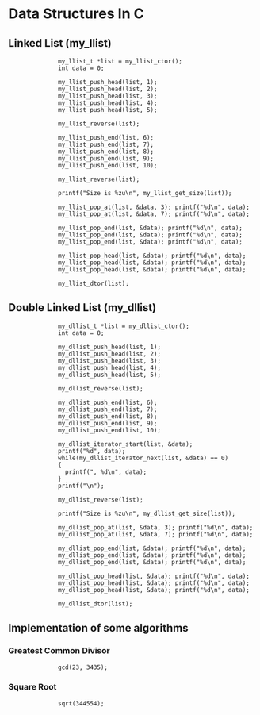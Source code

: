 # Data Structures In C

## Linked List (my_llist)

                  my_llist_t *list = my_llist_ctor();
                  int data = 0;

                  my_llist_push_head(list, 1);
                  my_llist_push_head(list, 2);
                  my_llist_push_head(list, 3);
                  my_llist_push_head(list, 4);
                  my_llist_push_head(list, 5);
                  
                  my_llist_reverse(list);

                  my_llist_push_end(list, 6);
                  my_llist_push_end(list, 7);
                  my_llist_push_end(list, 8);
                  my_llist_push_end(list, 9);
                  my_llist_push_end(list, 10);

                  my_llist_reverse(list);

                  printf("Size is %zu\n", my_llist_get_size(list));
 
                  my_llist_pop_at(list, &data, 3); printf("%d\n", data);
                  my_llist_pop_at(list, &data, 7); printf("%d\n", data);

                  my_llist_pop_end(list, &data); printf("%d\n", data);
                  my_llist_pop_end(list, &data); printf("%d\n", data);
                  my_llist_pop_end(list, &data); printf("%d\n", data);

                  my_llist_pop_head(list, &data); printf("%d\n", data);
                  my_llist_pop_head(list, &data); printf("%d\n", data);
                  my_llist_pop_head(list, &data); printf("%d\n", data);

                  my_llist_dtor(list);


## Double Linked List (my_dllist)

                  my_dllist_t *list = my_dllist_ctor();
                  int data = 0;

                  my_dllist_push_head(list, 1);
                  my_dllist_push_head(list, 2);
                  my_dllist_push_head(list, 3);
                  my_dllist_push_head(list, 4);
                  my_dllist_push_head(list, 5);
                  
                  my_dllist_reverse(list);

                  my_dllist_push_end(list, 6);
                  my_dllist_push_end(list, 7);
                  my_dllist_push_end(list, 8);
                  my_dllist_push_end(list, 9);
                  my_dllist_push_end(list, 10);

                  my_dllist_iterator_start(list, &data);
                  printf("%d", data);
                  while(my_dllist_iterator_next(list, &data) == 0)
                  {
                    printf(", %d\n", data);
                  }
                  printf("\n");

                  my_dllist_reverse(list);

                  printf("Size is %zu\n", my_dllist_get_size(list));
 
                  my_dllist_pop_at(list, &data, 3); printf("%d\n", data);
                  my_dllist_pop_at(list, &data, 7); printf("%d\n", data);

                  my_dllist_pop_end(list, &data); printf("%d\n", data);
                  my_dllist_pop_end(list, &data); printf("%d\n", data);
                  my_dllist_pop_end(list, &data); printf("%d\n", data);

                  my_dllist_pop_head(list, &data); printf("%d\n", data);
                  my_dllist_pop_head(list, &data); printf("%d\n", data);
                  my_dllist_pop_head(list, &data); printf("%d\n", data);

                  my_dllist_dtor(list);
  

## Implementation of some algorithms
### Greatest Common Divisor

                  gcd(23, 3435);

### Square Root

                  sqrt(344554);
